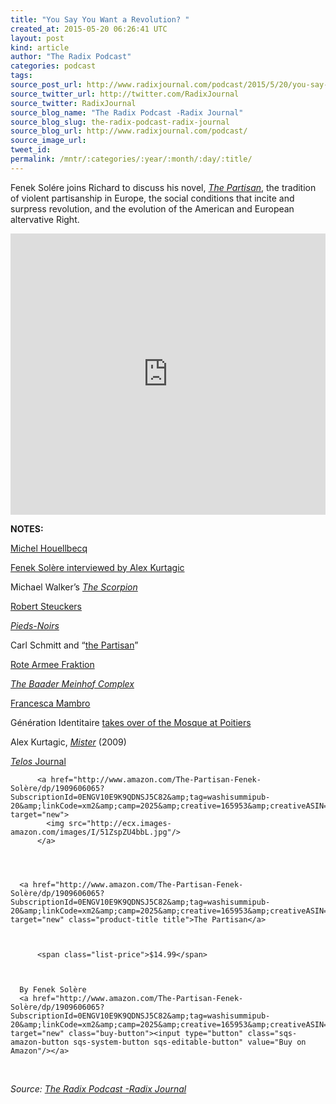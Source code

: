 ```yaml
---
title: "You Say You Want a Revolution? "
created_at: 2015-05-20 06:26:41 UTC
layout: post
kind: article
author: "The Radix Podcast"
categories: podcast
tags: 
source_post_url: http://www.radixjournal.com/podcast/2015/5/20/you-say-you-want-a-revolution
source_twitter_url: http://twitter.com/RadixJournal
source_twitter: RadixJournal
source_blog_name: "The Radix Podcast -Radix Journal"
source_blog_slug: the-radix-podcast-radix-journal
source_blog_url: http://www.radixjournal.com/podcast/
source_image_url: 
tweet_id:
permalink: /mntr/:categories/:year/:month/:day/:title/
---
```

<p>Fenek Solére joins Richard to discuss his novel, <em><a href="http://www.amazon.com/exec/obidos/ASIN/1909606065/washisummipub-20">The Partisan</a></em>, the tradition of violent partisanship in Europe, the social conditions that incite and surpress revolution, and the evolution of the American and European altervative Right.&nbsp;</p><iframe scrolling="no" src="https://w.soundcloud.com/player/?url=https%3A//api.soundcloud.com/tracks/206327318&amp;auto_play=false&amp;hide_related=false&amp;show_comments=true&amp;show_user=true&amp;show_reposts=false&amp;visual=true" width="100%" frameborder="no" height="450"></iframe><p><strong>NOTES:</strong>&nbsp;</p>

<p><a href="http://en.wikipedia.org/wiki/Michel_Houellebecq">Michel Houellbecq</a></p>

<p><a href="http://www.wermodandwermod.com/newsitems/news311020140001.html">Fenek Solère interviewed by Alex Kurtagic</a>    </p>

<p>Michael Walker’s <em><a href="http://thescorp.multics.orgg">The Scorpion</a></em>     &nbsp;</p>

<p><a href="http://robertsteuckers.blogspot.com">Robert Steuckers</a>   &nbsp;&nbsp;</p>

<p><em><a href="http://en.wikipedia.org/wiki/Pied-Noir#Flight_to_mainland_France">Pieds-Noirs</a></em>  </p>

<p>Carl Schmitt and “<a href="http://www.amazon.com/exec/obidos/ASIN/0914386336/washisummipub-20">the Partisan</a>”   </p>

<p><a href="http://en.wikipedia.org/wiki/Red_Army_Faction">Rote Armee Fraktion</a>  </p>

<p><em><a href="http://www.imdb.com/title/tt0765432/">The Baader Meinhof Complex</a></em> &nbsp;&nbsp;</p>

<p><a href="https://translate.google.com/translate?sl=it&amp;tl=en&amp;js=y&amp;prev=_t&amp;hl=en&amp;ie=UTF-8&amp;u=http%3A%2F%2Fit.wikipedia.org%2Fwiki%2FFrancesca_Mambro&amp;edit-text=&amp;act=url">Francesca Mambro</a>  </p>

<p>Génération Identitaire <a href="https://www.youtube.com/watch?v=spTr0L2G9yM">takes over of the Mosque at&nbsp;Poitiers</a></p>

<p>Alex Kurtagic, <em><a href="http://www.amazon.com/exec/obidos/ASIN/0956183506/washisummipub-20">Mister</a></em> (2009)  &nbsp; </p>

<p><a href="http://journal.telospress.com"><em>Telos</em> Journal</a>   &nbsp;&nbsp;</p>



  

    
        
          <a href="http://www.amazon.com/The-Partisan-Fenek-Solère/dp/1909606065?SubscriptionId=0ENGV10E9K9QDNSJ5C82&amp;tag=washisummipub-20&amp;linkCode=xm2&amp;camp=2025&amp;creative=165953&amp;creativeASIN=1909606065" target="new">
            <img src="http://ecx.images-amazon.com/images/I/51ZspZU4bbL.jpg"/>
          </a>
        
    

    
      <a href="http://www.amazon.com/The-Partisan-Fenek-Solère/dp/1909606065?SubscriptionId=0ENGV10E9K9QDNSJ5C82&amp;tag=washisummipub-20&amp;linkCode=xm2&amp;camp=2025&amp;creative=165953&amp;creativeASIN=1909606065" target="new" class="product-title title">The Partisan</a>
       
        
          
          <span class="list-price">$14.99</span>
          
        
      
      By Fenek Solère
      <a href="http://www.amazon.com/The-Partisan-Fenek-Solère/dp/1909606065?SubscriptionId=0ENGV10E9K9QDNSJ5C82&amp;tag=washisummipub-20&amp;linkCode=xm2&amp;camp=2025&amp;creative=165953&amp;creativeASIN=1909606065" target="new" class="buy-button"><input type="button" class="sqs-amazon-button sqs-system-button sqs-editable-button" value="Buy on Amazon"/></a>

    

  

&nbsp;<div class="">
    <i>Source: <a href="http://www.radixjournal.com/podcast/">The Radix Podcast -Radix Journal</a></i>
</div>
